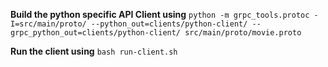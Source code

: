 **Build the python specific API Client using**
`python -m grpc_tools.protoc -I=src/main/proto/ --python_out=clients/python-client/ --grpc_python_out=clients/python-client/ src/main/proto/movie.proto`

**Run the client using**
`bash run-client.sh`

